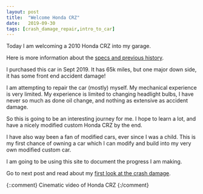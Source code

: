 ```yaml
---
layout: post
title:  "Welcome Honda CRZ"
date:   2019-09-30
tags: [crash_damage_repair,intro_to_car]
---
```




Today I am welcoming a 2010 Honda CRZ into my garage.

Here is more information about the [specs and previous history](https://techmechgarage.github.io/HondaCRZ/History/).


I purchased this car in Sept 2019.
It has 65k miles, but one major down side, it has some front end accident damage!

I am attempting to repair the car (mostly) myself.
My mechanical experience is very limited.
My experience is limited to changing headlight bulbs, I have never so much as done oil change, 
and nothing as extensive as accident damage. 

So this is going to be an interesting journey for me. I hope to learn a lot, 
and have a nicely modified custom Honda CRZ by the end.


I have also way been a fan of modified cars, ever since I was a child.
This is my first chance of owning a car which I can modify and build into 
my very own modified custom car.

I am going to be using this site to document the progress I am making.


Go to next post and read about my
[first look at the crash damage](https://techmechgarage.github.io/2019/10/07/crash-damage-first-look.html).


{::comment}
Cinematic video of Honda CRZ
{:/comment}
